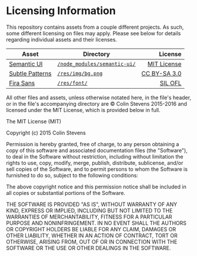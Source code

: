 # Licensing Information
This repository contains assets from a couple different projects. As such, some different licensing on files may apply. Please see below for details regarding individual assets and their licenses.

| Asset                                         | Directory                                                      | License  
|-----------------------------------------------|----------------------------------------------------------------| -------:
| [Semantic UI](http://semantic-ui.com/)        | [```/node_modules/semantic-ui/```](/node_modules/semantic-ui/) | [MIT License](/res/ui/LICENSE.md)
| [Subtle Patterns](http://subtlepatterns.com/) | [```/res/img/bg.png```](/res/img/bg.png)                       | [CC BY-SA 3.0](https://creativecommons.org/licenses/by-sa/3.0/us/legalcode)
| [Fira Sans](https://github.com/mozilla/Fira)  | [```/res/font/```](/res/font/)                                 | [SIL OFL](http://scripts.sil.org/cms/scripts/page.php?item_id=OFL_web)

All other files and assets, unless otherwise notated here, in the file's header, or in the file's accompanying directory are &copy; Colin Stevens 2015-2016 and licensed under the MIT License, which is provided below in full.

The MIT License (MIT)

Copyright (c) 2015 Colin Stevens

Permission is hereby granted, free of charge, to any person obtaining a copy
of this software and associated documentation files (the "Software"), to deal
in the Software without restriction, including without limitation the rights
to use, copy, modify, merge, publish, distribute, sublicense, and/or sell
copies of the Software, and to permit persons to whom the Software is
furnished to do so, subject to the following conditions:

The above copyright notice and this permission notice shall be included in all
copies or substantial portions of the Software.

THE SOFTWARE IS PROVIDED "AS IS", WITHOUT WARRANTY OF ANY KIND, EXPRESS OR
IMPLIED, INCLUDING BUT NOT LIMITED TO THE WARRANTIES OF MERCHANTABILITY,
FITNESS FOR A PARTICULAR PURPOSE AND NONINFRINGEMENT. IN NO EVENT SHALL THE
AUTHORS OR COPYRIGHT HOLDERS BE LIABLE FOR ANY CLAIM, DAMAGES OR OTHER
LIABILITY, WHETHER IN AN ACTION OF CONTRACT, TORT OR OTHERWISE, ARISING FROM,
OUT OF OR IN CONNECTION WITH THE SOFTWARE OR THE USE OR OTHER DEALINGS IN THE
SOFTWARE.
